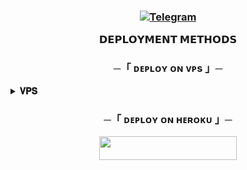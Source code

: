 <h3 align="center">
<a href="https://github.com/syntaxworldcodes/VIKRANT_MUSIC"></a>

[![Telegram](https://img.shields.io/badge/Telegram-2CA5E0?style=for-the-badge&logo=telegram&logoColor=white)](https://t.me/II_VIKRANT_II)


<b>𝗗𝗘𝗣𝗟𝗢𝗬𝗠𝗘𝗡𝗧 𝗠𝗘𝗧𝗛𝗢𝗗𝗦</b>
</p>

<h3 align="center">
    ─「 ᴅᴇᴩʟᴏʏ ᴏɴ ᴠᴘs 」─
</h3>

<details>
<summary><b>𝐕𝐏𝐒</b></summary>
<br>

Copy these blue words on by on from here to use commands in you own vps.
</h3>

```console
sudo apt update && sudo apt install git curl python3-pip ffmpeg -y
```
```console
curl https://raw.githubusercontent.com/creationix/nvm/master/install.sh | bash
```
```console
source ~/.bashrc
```
```console
nvm install node
```
```console
sudo apt-get update && sudo apt-get upgrade -y
```
```console
sudo apt-get install python3-pip ffmpeg -y
```
```console
sudo apt-get install python3-pip -y
```
```console
sudo pip3 install -U pip
```
```console
curl -fssL https://deb.nodesource.com/setup_18.x | sudo -E bash - && sudo apt-get install nodejs -y && npm i -g npm
```
```console
git clone https://github.com/BadshahAk/GayuMusic &&  cd GayuMusic
```
```console
pip3 install -U -r requirements.txt
```
```console
sudo apt install tmux && tmux
```
```console
bash setup
```
➤Edit vars 

</h3>

➤Setup will install each and every requirement, nodejs and pip packages automatically. After successfull installation of requirements , setup will ask you to input your vars.

</h3>

➤Please input your vars correctly.

```console
bash start
```
When you see any error after bash start then use this command and again try bash start.👇

```console
sudo pkill -9 python3
```
</details>

<h3 align="center">
    ─「 ᴅᴇᴩʟᴏʏ ᴏɴ ʜᴇʀᴏᴋᴜ 」─
</h3>
 
<p align="center"><a href="https://dashboard.heroku.com/new?template=https://github.com/syntaxworldcodes/VIKRANT_MUSIC"> <img src="https://img.shields.io/badge/Deploy%20On%20Heroku-black?style=for-the-badge&logo=heroku" width="220" height="38.45"/></a></p>



